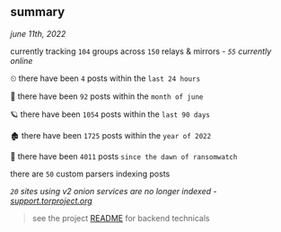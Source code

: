 
## summary
_june 11th, 2022_

currently tracking `104` groups across `150` relays & mirrors - _`55` currently online_

⏲ there have been `4` posts within the `last 24 hours`

🦈 there have been `92` posts within the `month of june`

🪐 there have been `1054` posts within the `last 90 days`

🏚 there have been `1725` posts within the `year of 2022`

🦕 there have been `4011` posts `since the dawn of ransomwatch`

there are `50` custom parsers indexing posts

_`20` sites using v2 onion services are no longer indexed - [support.torproject.org](https://support.torproject.org/onionservices/v2-deprecation/)_

> see the project [README](https://github.com/joshhighet/ransomwatch#ransomwatch--) for backend technicals

